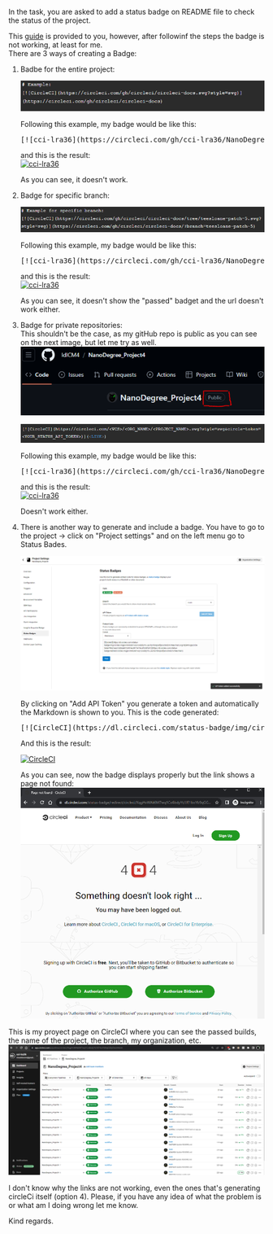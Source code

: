 In the task, you are asked to add a status badge on README file to check the status of the project.

This [guide](https://circleci.com/docs/status-badges/) is provided to you, however, after followinf the steps the badge is not working, at least for me.  
There are 3 ways of creating a Badge:  
1. Badbe for the entire project:  

    ![Example 1](badge/example1.PNG)

    Following this example, my badge would be like this:  

    <pre>[![cci-lra36](https://circleci.com/gh/cci-lra36/NanoDegree_Project4.svg?style=svg)](https://circleci.com/gh/cci-lra36/NanoDegree_Project4)</pre>
    and this is the result:  
    [![cci-lra36](https://circleci.com/gh/cci-lra36/NanoDegree_Project4.svg?style=svg)](https://circleci.com/gh/cci-lra36/NanoDegree_Project4)

    As you can see, it doesn't work.


2. Badge for specific branch:

    ![Example 2](badge/example2.PNG)

      Following this example, my badge would be like this:  

      <pre>[![cci-lra36](https://circleci.com/gh/cci-lra36/NanoDegree_Project4/tree/main.svg?style=svg)](https://app.circleci.com/pipelines/circleci/XqgHvWAk6M7wq1Co6bdyYt/JJE1boYb9qGGfpDwctAdcm?branch=main)</pre>
      and this is the result:  
      [![cci-lra36](https://circleci.com/gh/cci-lra36/NanoDegree_Project4/tree/main.svg?style=svg)](https://app.circleci.com/pipelines/circleci/XqgHvWAk6M7wq1Co6bdyYt/JJE1boYb9qGGfpDwctAdcm?branch=main)

      As you can see, it doesn't show the "passed" badget and the url doesn't work either.


3. Badge for private repositories:  
    This shouldn't be the case, as my gitHub repo is public as you can see on the next image, but let me try as well.  
    ![GitHub repo](badge/github.PNG)

    ![Example 3](badge/example3.PNG)

      Following this example, my badge would be like this:  

      <pre>[![cci-lra36](https://circleci.com/gh/cci-lra36/NanoDegree_Project4.svg?style=svg&circle-token=2366ba47edb3a692ba4326bd23590de9ac7d0470)](https://circleci.com/gh/cci-lra36/NanoDegree_Project4)</pre>  
      and this is the result:  
      [![cci-lra36](https://circleci.com/gh/cci-lra36/NanoDegree_Project4.svg?style=svg&circle-token=2366ba47edb3a692ba4326bd23590de9ac7d0470)](https://circleci.com/gh/cci-lra36/NanoDegree_Project4)

      Doesn't work either.

4. There is another way to generate and include a badge. You have to go to the project -> click on "Project settings" and on the left menu go to Status Bades.

    ![CircleCI Repo](badge/ProjectStatusBadge.PNG)

    By clicking on "Add API Token" you generate a token and automatically the Markdown is shown to you. This is the code generated:

    <pre>[![CircleCI](https://dl.circleci.com/status-badge/img/circleci/XqgHvWAk6M7wq1Co6bdyYt/JJE1boYb9qGGfpDwctAdcm/tree/main.svg?style=svg&circle-token=9b51aa57c002a8472401ecd977e746c3f543f531)](https://dl.circleci.com/status-badge/redirect/circleci/XqgHvWAk6M7wq1Co6bdyYt/JJE1boYb9qGGfpDwctAdcm/tree/main)</pre> 

    And this is the result:

    [![CircleCI](https://dl.circleci.com/status-badge/img/circleci/XqgHvWAk6M7wq1Co6bdyYt/JJE1boYb9qGGfpDwctAdcm/tree/main.svg?style=svg&circle-token=9b51aa57c002a8472401ecd977e746c3f543f531)](https://dl.circleci.com/status-badge/redirect/circleci/XqgHvWAk6M7wq1Co6bdyYt/JJE1boYb9qGGfpDwctAdcm/tree/main)

    As you can see, now the badge displays properly but the link shows a page not found:
    ![Error](badge/NotFound.PNG)


This is my proyect page on CircleCI where you can see the passed builds, the name of the project, the branch, my organization, etc.   
![CircleCI Repo](badge/Status.PNG) 

I don't know why the links are not working, even the ones that's generating circleCi itself (option 4). Please, if you have any idea of what the problem is or what am I doing wrong let me know.

Kind regards.
